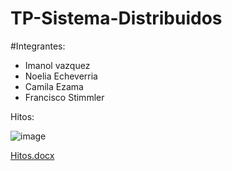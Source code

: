 # TP-Sistema-Distribuidos

#Integrantes:
- Imanol vazquez
- Noelia Echeverria
- Camila Ezama
- Francisco Stimmler

Hitos:

![image](https://user-images.githubusercontent.com/43814714/194168528-cb370a9e-3581-4702-a596-eb1ad92c5249.png)


[Hitos.docx](https://github.com/Silverado42/TP-Sistema-Distribuidos/files/9719120/Hitos.docx)
